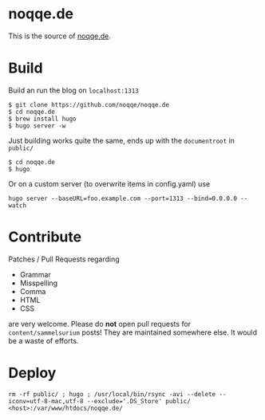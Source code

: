 # noqqe.de

This is the source of [noqqe.de](https://noqqe.de).

# Build

Build an run the blog on `localhost:1313`

```
$ git clone https://github.com/noqqe/noqqe.de
$ cd noqqe.de
$ brew install hugo
$ hugo server -w
```

Just building works quite the same, ends up with the `documentroot` in
`public/`

```
$ cd noqqe.de
$ hugo
```

Or on a custom server (to overwrite items in config.yaml) use

```
hugo server --baseURL=foo.example.com --port=1313 --bind=0.0.0.0 --watch
```

# Contribute

Patches / Pull Requests regarding

* Grammar
* Misspelling
* Comma
* HTML
* CSS

are very welcome. Please do **not** open pull requests for
`content/sammelsurium` posts! They are maintained somewhere else. It would
be a waste of efforts.

# Deploy

```
rm -rf public/ ; hugo ; /usr/local/bin/rsync -avi --delete --iconv=utf-8-mac,utf-8 --exclude='.DS_Store' public/ <host>:/var/www/htdocs/noqqe.de/
```
